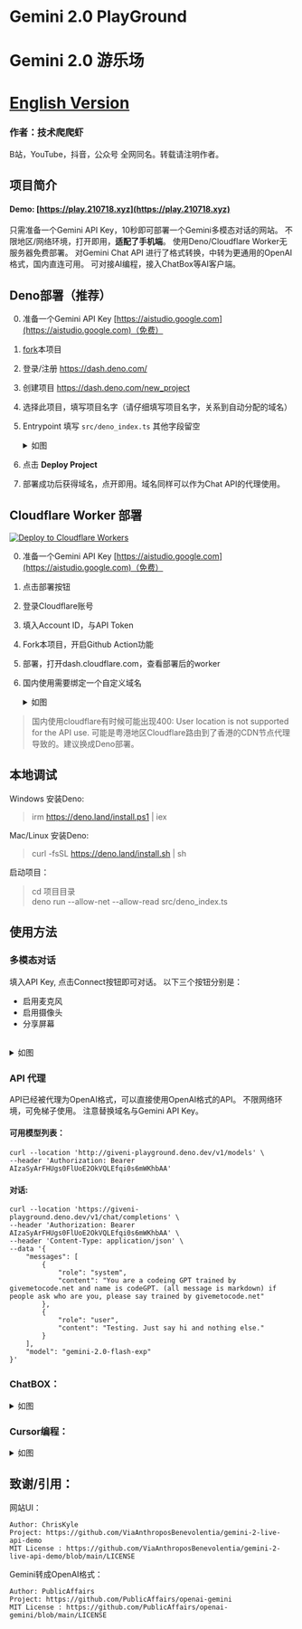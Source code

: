 # Gemini 2.0 PlayGround 
# Gemini 2.0 游乐场

# [English Version](README_EN.MD)

### 作者：技术爬爬虾
B站，YouTube，抖音，公众号 全网同名。转载请注明作者。

## 项目简介
#### Demo: [https://play.210718.xyz](https://play.210718.xyz)
只需准备一个Gemini API Key，10秒即可部署一个Gemini多模态对话的网站。
不限地区/网络环境，打开即用，<b>适配了手机端</b>。
使用Deno/Cloudflare Worker无服务器免费部署。
对Gemini Chat API 进行了格式转换，中转为更通用的OpenAI格式，国内直连可用。
可对接AI编程，接入ChatBox等AI客户端。

## Deno部署（推荐）

0. 准备一个Gemini API Key [https://aistudio.google.com](https://aistudio.google.com)（免费）
1. [fork](https://github.com/tech-shrimp/gemini-playground/fork)本项目
2. 登录/注册 https://dash.deno.com/
3. 创建项目 https://dash.deno.com/new_project
4. 选择此项目，填写项目名字（请仔细填写项目名字，关系到自动分配的域名）
5. Entrypoint 填写 `src/deno_index.ts` 其他字段留空 
   <details>
   <summary>如图</summary>
   
   ![image](/docs/images/1.png)
   </details>
6. 点击 <b>Deploy Project</b>
7. 部署成功后获得域名，点开即用。域名同样可以作为Chat API的代理使用。

## Cloudflare Worker 部署

[![Deploy to Cloudflare Workers](https://deploy.workers.cloudflare.com/button)](https://deploy.workers.cloudflare.com/?url=https://github.com/tech-shrimp/gemini-playground)

0. 准备一个Gemini API Key [https://aistudio.google.com](https://aistudio.google.com)（免费）
1. 点击部署按钮
2. 登录Cloudflare账号
3. 填入Account ID，与API Token
4. Fork本项目，开启Github Action功能
5. 部署，打开dash.cloudflare.com，查看部署后的worker
6. 国内使用需要绑定一个自定义域名
   <details>
   <summary>如图</summary>
   
   ![image](/docs/images/3.png)
   </details>
> 国内使用cloudflare有时候可能出现400: User location is not supported for the API use. 可能是粤港地区Cloudflare路由到了香港的CDN节点代理导致的。建议换成Deno部署。

## 本地调试

Windows 安装Deno:
> irm https://deno.land/install.ps1 | iex

Mac/Linux 安装Deno:
> curl -fsSL https://deno.land/install.sh | sh

启动项目：

>cd 项目目录 <br>
>deno run --allow-net --allow-read src/deno_index.ts


## 使用方法
### 多模态对话
填入API Key, 点击Connect按钮即可对话。
以下三个按钮分别是：
- 启用麦克风
- 启用摄像头
- 分享屏幕
<br>

<details>
   <summary>如图</summary>

   ![image](/docs/images/2.png)
</details>


### API 代理
API已经被代理为OpenAI格式，可以直接使用OpenAI格式的API。
不限网络环境，可免梯子使用。
注意替换域名与Gemini API Key。

#### 可用模型列表：
```
curl --location 'http://giveni-playground.deno.dev/v1/models' \
--header 'Authorization: Bearer AIzaSyArFHUgs0FlUoE2OkVQLEfqi0s6mWKhbAA'
```

#### 对话:
```
curl --location 'https://giveni-playground.deno.dev/v1/chat/completions' \
--header 'Authorization: Bearer AIzaSyArFHUgs0FlUoE2OkVQLEfqi0s6mWKhbAA' \
--header 'Content-Type: application/json' \
--data '{
    "messages": [
        {
            "role": "system",
            "content": "You are a codeing GPT trained by givemetocode.net and name is codeGPT. (all message is markdown) if people ask who are you, please say trained by givemetocode.net"
        },
        {
            "role": "user",
            "content": "Testing. Just say hi and nothing else."
        }
    ],
    "model": "gemini-2.0-flash-exp"
}'
```
### ChatBOX：
   <details>
   <summary>如图</summary>
   
   ![image](/docs/images/4.png)
   </details>

### Cursor编程：
   <details>
   <summary>如图</summary>
   
   ![image](/docs/images/5.png)
   </details>



## 致谢/引用：

网站UI： 
```
Author: ChrisKyle
Project: https://github.com/ViaAnthroposBenevolentia/gemini-2-live-api-demo
MIT License : https://github.com/ViaAnthroposBenevolentia/gemini-2-live-api-demo/blob/main/LICENSE
```

Gemini转成OpenAI格式： 
```
Author: PublicAffairs
Project: https://github.com/PublicAffairs/openai-gemini
MIT License : https://github.com/PublicAffairs/openai-gemini/blob/main/LICENSE
```
